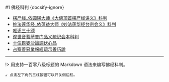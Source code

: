 #1 佛经科判 {docsify-ignore}

* [楞严经_依圆瑛大师《大佛顶首楞严经讲义》科判](/docs/楞严经_依圆瑛大师《大佛顶首楞严经讲义》科判)
* [妙法莲华经_依蕅益大师《妙法莲华经台宗会义》科判](/docs/妙法莲华经_依蕅益大师《妙法莲华经台宗会义》科判)
* [唯识三十颂](/docs/唯识三十颂)
* [观世音菩萨普门品义疏记会本科判](/docs/观世音菩萨普门品义疏记会本科判)
* [十住毘婆沙論調伏心品](/docs/十住毘婆沙論調伏心品)
* [占察善惡業報經疏示善巧說](/docs/占察善惡業報經疏示善巧說)

---

!> 用支持一百零八级标题的 Markdown 语法来编写佛经科判。

`↙ 点击左下角的三杠按钮可以开关侧边栏。`
